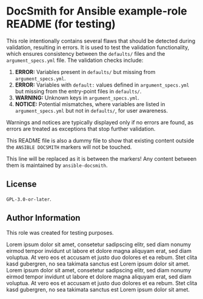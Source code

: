 # DocSmith for Ansible example-role README (for testing)

This role intentionally contains several flaws that should be detected during validation, resulting in errors. It is used to test the validation functionality, which ensures consistency between the `defaults/` files and the `argument_specs.yml` file. The validation checks include:

1. **ERROR:** Variables present in `defaults/` but missing from `argument_specs.yml`.
2. **ERROR:** Variables with `default:` values defined in `argument_specs.yml` but missing from the entry-point files in `defaults/`.
3. **WARNING:** Unknown keys in `argument_specs.yml`.
4. **NOTICE:** Potential mismatches, where variables are listed in `argument_specs.yml` but not in `defaults/`, for user awareness.

Warnings and notices are typically displayed only if no errors are found, as errors are treated as exceptions that stop further validation.


This README file is also a dummy file to show that existing content outside the `ANSIBLE DOCSMITH` markers will not be touched.

<!-- BEGIN ANSIBLE DOCSMITH -->
This line will be replaced as it is between the markers! Any content between them is maintained by `ansible-docsmith`.
<!-- END ANSIBLE DOCSMITH -->


## License

`GPL-3.0-or-later`.


## Author Information

This role was created for testing purposes.

Lorem ipsum dolor sit amet, consetetur sadipscing elitr, sed diam nonumy eirmod tempor invidunt ut labore et dolore magna aliquyam erat, sed diam voluptua. At vero eos et accusam et justo duo dolores et ea rebum. Stet clita kasd gubergren, no sea takimata sanctus est Lorem ipsum dolor sit amet. Lorem ipsum dolor sit amet, consetetur sadipscing elitr, sed diam nonumy eirmod tempor invidunt ut labore et dolore magna aliquyam erat, sed diam voluptua. At vero eos et accusam et justo duo dolores et ea rebum. Stet clita kasd gubergren, no sea takimata sanctus est Lorem ipsum dolor sit amet.